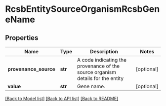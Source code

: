 # RcsbEntitySourceOrganismRcsbGeneName

## Properties
Name | Type | Description | Notes
------------ | ------------- | ------------- | -------------
**provenance_source** | **str** | A code indicating the provenance of the source organism details for the entity | [optional] 
**value** | **str** | Gene name. | [optional] 

[[Back to Model list]](../README.md#documentation-for-models) [[Back to API list]](../README.md#documentation-for-api-endpoints) [[Back to README]](../README.md)

